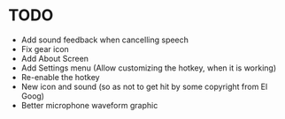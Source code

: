 # TODO
- Add sound feedback when cancelling speech
- Fix gear icon
- Add About Screen
- Add Settings menu (Allow customizing the hotkey, when it is working)
- Re-enable the hotkey
- New icon and sound (so as not to get hit by some copyright from El Goog)
- Better microphone waveform graphic
